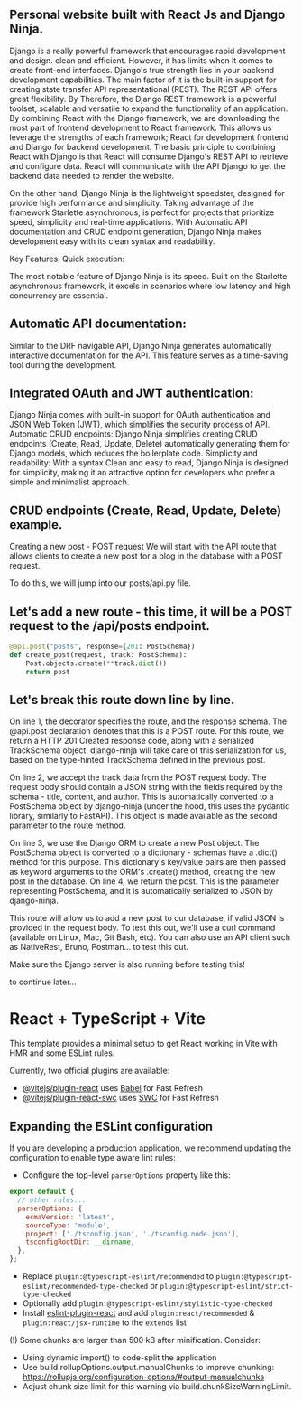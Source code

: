 ## Personal website built with React Js and Django Ninja.

Django is a really powerful framework that encourages rapid development and design.
clean and efficient. However, it has limits when it comes to
create front-end interfaces. Django's true strength lies in
your backend development capabilities. The main factor of it is the
built-in support for creating state transfer API
representational (REST). The REST API offers great flexibility. By
Therefore, the Django REST framework is a powerful toolset,
scalable and versatile to expand the functionality of an application.
By combining React with the Django framework, we are downloading the most
part of frontend development to React framework. This allows us
leverage the strengths of each framework; React for development
frontend and Django for backend development. The basic principle to
combining React with Django is that React will consume Django's REST API
to retrieve and configure data. React will communicate with the API
Django to get the backend data needed to render
the website.

On the other hand, Django Ninja is the lightweight speedster, designed for
provide high performance and simplicity. Taking advantage of the framework
Starlette asynchronous, is perfect for projects that prioritize
speed, simplicity and real-time applications. With
Automatic API documentation and CRUD endpoint generation,
Django Ninja makes development easy with its clean syntax and
readability.

Key Features:
Quick execution:

The most notable feature of Django Ninja is its speed.
Built on the Starlette asynchronous framework, it excels in
scenarios where low latency and high concurrency are
essential.

## Automatic API documentation:

Similar to the DRF navigable API, Django Ninja generates
automatically interactive documentation for the API. This
feature serves as a time-saving tool during
the development.

## Integrated OAuth and JWT authentication:

Django Ninja comes with built-in support for OAuth authentication and
JSON Web Token (JWT), which simplifies the security process of
API. Automatic CRUD endpoints: Django Ninja simplifies
creating CRUD endpoints (Create, Read, Update, Delete)
automatically generating them for Django models, which reduces
the boilerplate code. Simplicity and readability: With a syntax
Clean and easy to read, Django Ninja is designed for
simplicity, making it an attractive option for
developers who prefer a simple and minimalist approach.

## CRUD endpoints (Create, Read, Update, Delete) example.

Creating a new post - POST request
We will start with the API route that allows clients to create a new post for a blog in the database with a POST request.

To do this, we will jump into our posts/api.py file.

## Let's add a new route - this time, it will be a POST request to the /api/posts endpoint.

```python
@api.post("posts", response={201: PostSchema})
def create_post(request, track: PostSchema):
    Post.objects.create(**track.dict())
    return post
```

## Let's break this route down line by line.

On line 1, the decorator specifies the route, and the response schema. The @api.post declaration denotes that this is a POST route. For this route, we return a HTTP 201 Created response code, along with a serialized TrackSchema object. django-ninja will take care of this serialization for us, based on the type-hinted TrackSchema defined in the previous post.

On line 2, we accept the track data from the POST request body. The request body should contain a JSON string with the fields required by the schema - title, content, and author. This is automatically converted to a PostSchema object by django-ninja (under the hood, this uses the pydantic library, similarly to FastAPI). This object is made available as the second parameter to the route method.

On line 3, we use the Django ORM to create a new Post object. The PostSchema object is converted to a dictionary - schemas have a .dict() method for this purpose. This dictionary's key/value pairs are then passed as keyword arguments to the ORM's .create() method, creating the new post in the database.
On line 4, we return the post. This is the parameter representing PostSchema, and it is automatically serialized to JSON by django-ninja.

This route will allow us to add a new post to our database, if valid JSON is provided in the request body. To test this out, we'll use a curl command (available on Linux, Mac, Git Bash, etc). You can also use an API client such as NativeRest, Bruno, Postman... to test this out.

Make sure the Django server is also running before testing this!

to continue later...

# React + TypeScript + Vite

This template provides a minimal setup to get React working in Vite with HMR and some ESLint rules.

Currently, two official plugins are available:

- [@vitejs/plugin-react](https://github.com/vitejs/vite-plugin-react/blob/main/packages/plugin-react/README.md) uses [Babel](https://babeljs.io/) for Fast Refresh
- [@vitejs/plugin-react-swc](https://github.com/vitejs/vite-plugin-react-swc) uses [SWC](https://swc.rs/) for Fast Refresh

## Expanding the ESLint configuration

If you are developing a production application, we recommend updating the configuration to enable type aware lint rules:

- Configure the top-level `parserOptions` property like this:

```js
export default {
  // other rules...
  parserOptions: {
    ecmaVersion: 'latest',
    sourceType: 'module',
    project: ['./tsconfig.json', './tsconfig.node.json'],
    tsconfigRootDir: __dirname,
  },
};
```

- Replace `plugin:@typescript-eslint/recommended` to `plugin:@typescript-eslint/recommended-type-checked` or `plugin:@typescript-eslint/strict-type-checked`
- Optionally add `plugin:@typescript-eslint/stylistic-type-checked`
- Install [eslint-plugin-react](https://github.com/jsx-eslint/eslint-plugin-react) and add `plugin:react/recommended` & `plugin:react/jsx-runtime` to the `extends` list

(!) Some chunks are larger than 500 kB after minification. Consider:

- Using dynamic import() to code-split the application
- Use build.rollupOptions.output.manualChunks to improve chunking: https://rollupjs.org/configuration-options/#output-manualchunks
- Adjust chunk size limit for this warning via build.chunkSizeWarningLimit.

